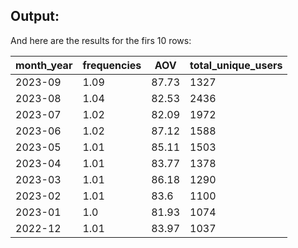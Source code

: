 ## Output:

And here are the results for the firs 10 rows:

month_year | frequencies | AOV | total_unique_users
-- | -- | -- | --
2023-09 | 1.09 | 87.73 | 1327
2023-08 | 1.04 | 82.53 | 2436
2023-07 | 1.02 | 82.09 | 1972
2023-06 | 1.02 | 87.12 | 1588
2023-05 | 1.01 | 85.11 | 1503
2023-04 | 1.01 | 83.77 | 1378
2023-03 | 1.01 | 86.18 | 1290
2023-02 | 1.01 | 83.6 | 1100
2023-01 | 1.0 | 81.93 | 1074
2022-12 | 1.01 | 83.97 | 1037
